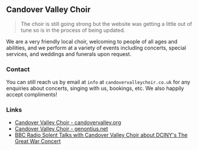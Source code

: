 ## Candover Valley Choir

>The choir is still going strong but the website was getting a little out of tune so is in the process of being updated.

We are a very friendly local choir, welcoming to people of all ages and abilities, and we perform at a variety of events including concerts, special services, and weddings and funerals upon request.

### Contact

You can still reach us by email at `info` at `candovervalleychoir.co.uk` for any enquiries about concerts, singing with us, bookings, etc. We also happily accept compliments!

### Links

- [Candover Valley Choir - candovervalley.org](http://candovervalley.org/things-to-do/candover-valley-choir/)
- [Candover Valley Choir - genontius.net](https://www.gerontius.net/cgi-bin/member.cgi?cname=candover)
- [BBC Radio Solent Talks with Candover Valley Choir about DCINY's The Great War Concert](https://www.youtube.com/watch?v=nkjP2m1-6_Q)
